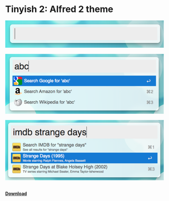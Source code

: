 # Tinyish 2: Alfred 2 theme

<div><img src="blank.png"></div><br>
<div><img src="typing.png"></div><br>
<div><img src="imdb.png"></div><br>

**[Download](https://github.com/skyzyx/tinyish2.alfredappearance/raw/master/tinyish2.alfredappearance)**
